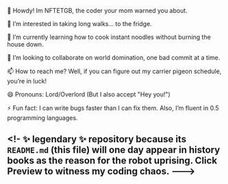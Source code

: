 👋 Howdy! Im NFTETGB, the coder your mom warned you about.

👀 I’m interested in taking long walks... to the fridge.

🌱 I’m currently learning how to cook instant noodles without burning the house down.

💞️ I’m looking to collaborate on world domination, one bad commit at a time.

📫 How to reach me? Well, if you can figure out my carrier pigeon schedule, you’re in luck!

😄 Pronouns: Lord/Overlord (But I also accept "Hey you!")

⚡ Fun fact: I can write bugs faster than I can fix them. Also, I’m fluent in 0.5 programming languages.


<!- ✨ legendary ✨ repository because its `README.md` (this file) will one day appear in history books as the reason for the robot uprising.
Click Preview to witness my coding chaos.
--->
---
